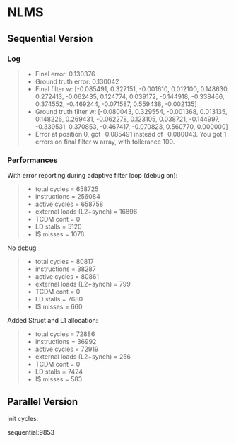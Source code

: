 # NLMS 

## Sequential Version

### Log
> - Final error: 0.130376
> - Ground truth error: 0.130042
> - Final filter w: [-0.085491, 0.327151, -0.001610, 0.012100, 0.148630, 0.272413, -0.062435, 0.124774, 0.039172, -0.144918, -0.338466, 0.374552, -0.469244, -0.071587, 0.559438, -0.002135]
> - Ground truth filter w: [-0.080043, 0.329554, -0.001368, 0.013135, 0.148226, 0.269431, -0.062278, 0.123105, 0.038721, -0.144997, -0.339531, 0.370853, -0.467417, -0.070823, 0.560770, 0.000000]
> - Error at position 0, got -0.085491 instead of -0.080043. You got 1 errors on final filter w array, with tollerance 100.

### Performances

With error reporting during adaptive filter loop (debug on):

> - total cycles = 658725
> - instructions = 256084
> - active cycles = 658758
> - external loads (L2+synch) = 16896
> - TCDM cont = 0
> - LD stalls = 5120
> - I$ misses = 1078

No debug:

> - total cycles = 80817
> - instructions = 38287
> - active cycles = 80861
> - external loads (L2+synch) = 799
> - TCDM cont = 0
> - LD stalls = 7680
> - I$ misses = 660

Added Struct and L1 allocation:

> - total cycles = 72886
> - instructions = 36992
> - active cycles = 72919
> - external loads (L2+synch) = 256
> - TCDM cont = 0
> - LD stalls = 7424
> - I$ misses = 583

## Parallel Version

init cycles:

sequential:9853

